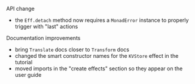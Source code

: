 API change

 * the `Eff.detach` method now requires a `MonadError` instance to properly trigger with "last" actions

Documentation improvements

 * bring `Translate` docs closer to `Transform` docs
 * changed the smart constructor names for the `KVStore` effect in the tutorial
 * moved imports in the "create effects" section so they appear on the user guide

